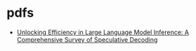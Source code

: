 # pdfs

- [Unlocking Efficiency in Large Language Model Inference: A Comprehensive Survey of Speculative Decoding](./files/2401.07851.pdf)